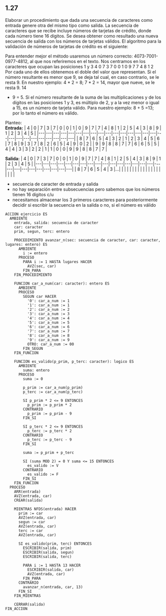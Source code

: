 ## 1.27
Elaborar un procedimiento que dada una secuencia de caracteres como entrada genere otra del mismo tipo
como salida.
La secuencia de caracteres que se recibe incluye números de tarjetas de crédito, donde cada número tiene 16
dígitos. Se desea obtener como resultado una nueva secuencia de salida con los números de tarjetas válidos.
El algoritmo para la validación de números de tarjetas de crédito es el siguiente:

Para entender mejor el método usaremos un número correcto: 4073-7001-0977-4812, al que nos referiremos en el
texto. Nos centramos en los caracteres que ocupan las posiciones 1 y 3
4 0 7 3 7 0 0 1 0 9 7 7 4 8 1 2
Por cada uno de ellos obtenemos el doble del valor que representan. Si el número resultante es menor que 9, se deja
tal cual, en caso contrario, se le resta 9. En nuestro ejemplo: 4 * 2 = 8; 7 * 2 = 14, mayor que nueve, se le resta 9. 14
- 9 = 5. Si el número resultante de la suma de las multiplicaciones y de los dígitos en las posiciones 1 y 3, es múltiplo
de 2, y a la vez menor o igual a 15, es un número de tarjeta válido.
Para nuestro ejemplo: 8 + 5 =13; por lo tanto el número es válido.

Planteo:
\
**Entrada:**
| 4 | 0 | 7 | 3 | 7 | 0 | 0 | 1 | 0 | 9 | 7 | 7 | 4 | 8 | 1 | 2 | 5 | 4 | 3 | 8 | 9 | 1 | 2 | 3 | 4 | 5 |
|---|---|---|---|---|---|---|---|---|---|---|---|---|---|---|---|---|---|---|---|---|---|---|---|---|---|
| 8 | 7 | 6 | 5 | 4 | 3 | 2 | 1 | 2 | 3 | 4 | 5 | 6 | 7 | 8 | 9 | 3 | 7 | 8 | 2 | 6 | 5 | 4 | 9 | 0 | 2 |
| 9 | 9 | 8 | 8 | 7 | 7 | 6 | 6 | 5 | 5 | 4 | 4 | 3 | 3 | 2 | 2 | 1 | 1 | 0 | 0 | 9 | 9 | 8 | 8 | 7 | 7 |

**Salida:**
| 4 | 0 | 7 | 3 | 7 | 0 | 0 | 1 | 0 | 9 | 7 | 7 | 4 | 8 | 1 | 2 | 5 | 4 | 3 | 8 | 9 | 1 | 2 | 3 | 4 | 5 |
|---|---|---|---|---|---|---|---|---|---|---|---|---|---|---|---|---|---|---|---|---|---|---|---|---|---|
| 8 | 7 | 6 | 5 | 4 | 3 |...|   |   |   |   |   |   |   |   |   |   |   |   |   |   |   |   |   |   |   |

- secuencia de caracter de entrada y salida
- no hay separación entre subsecuencias pero sabemos que los números tienen 16 dígitos c/u
- necesitamos almacenar los 3 primeros caracteres para posteriormente decidir si escribir
la secuencia en la salida o no, si el número es válido


```
ACCION ejercicio ES
  AMBIENTE
    entrada, salida: secuencia de caracter
    car: caracter
    prim, segun, terc: entero

    PROCEDIMIENTO avanzar_n(sec: secuencia de caracter, car: caracter, lugares: entero) ES
      AMBIENTE
        i := entero
      PROCESO
        PARA i := 1 HASTA lugares HACER
          AVZ(sec, car)
        FIN_PARA
    FIN_PROCEDIMIENTO

    FUNCION car_a_num(car: caracter): entero ES
      AMBIENTE
      PROCESO
        SEGUN car HACER
          '0': car_a_num := 1
          '1': car_a_num := 1
          '2': car_a_num := 2
          '3': car_a_num := 3
          '4': car_a_num := 4
          '5': car_a_num := 5
          '6': car_a_num := 6
          '7': car_a_num := 7
          '8': car_a_num := 8
          '9': car_a_num := 9
          OTRO: car_a_num := 00
        FIN_SEGUN
    FIN_FUNCION

    FUNCION es_valido(p_prim, p_terc: caracter): logico ES
      AMBIENTE
        suma: entero
      PROCESO
        suma := 0

        p_prim := car_a_num(p_prim)
        p_terc := car_a_num(p_terc)

        SI p_prim * 2 <= 9 ENTONCES
          p_prim := p_prim * 2
        CONTRARIO
          p_prim := p_prim - 9
        FIN_SI

        SI p_terc * 2 <= 9 ENTONCES
          p_terc := p_terc * 2
        CONTRARIO
          p_terc := p_terc - 9
        FIN_SI

        suma := p_prim + p_terc

        SI (suma MOD 2) = 0 Y suma <= 15 ENTONCES
          es_valido := V
        CONTRARIO
          es_valido := F
        FIN_SI
    FIN_FUNCION
  PROCESO
    ARR(entrada)
    AVZ(entrada, car)
    CREAR(salida)

    MIENTRAS NFDS(entrada) HACER
      prim := car
      AVZ(entrada, car)
      segun := car
      AVZ(entrada, car)
      terc := car
      AVZ(entrada, car)

      SI es_valido(prim, terc) ENTONCES
        ESCRIBIR(salida, prim)
        ESCRIBIR(salida, segun)
        ESCRIBIR(salida, terc)

        PARA i := 1 HASTA 13 HACER
          ESCRIBIR(salida, car)
          AVZ(entrada, car)
        FIN_PARA
      CONTRARIO
        avanzar_n(entrada, car, 13)
      FIN_SI
    FIN_MIENTRAS

    CERRAR(salida)
FIN_ACCION
```
